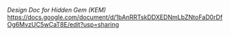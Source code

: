 *Design Doc for Hidden Gem (KEM)*
https://docs.google.com/document/d/1bAnRRTskDDXEDNmLbZNtoFaD0rDfOg6MvzUC5wCaT8E/edit?usp=sharing
